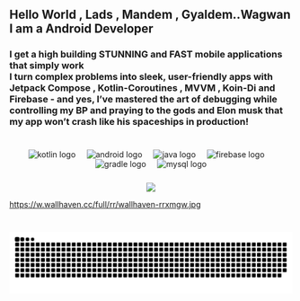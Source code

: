 <h2 align="left"> Hello World , Lads , Mandem , Gyaldem..Wagwan I am a Android Developer </h2>  
<h3>I get a high building STUNNING and FAST mobile applications that simply work <br>I turn complex problems into sleek, user-friendly apps with Jetpack Compose , Kotlin-Coroutines ,  MVVM , Koin-Di and Firebase - and yes, I’ve mastered the art of debugging while controlling my BP and praying to the gods and  Elon musk that my app won’t crash like his spaceships in production!</h3>

###

<br clear="both">

<div align="center">
  <img src="https://cdn.jsdelivr.net/gh/devicons/devicon/icons/kotlin/kotlin-original.svg" height="62" alt="kotlin logo"  />
  <img width="12" />
  <img src="https://cdn.jsdelivr.net/gh/devicons/devicon/icons/android/android-original.svg" height="62" alt="android logo"  />
  <img width="12" />
  <img src="https://cdn.jsdelivr.net/gh/devicons/devicon/icons/java/java-original.svg" height="62" alt="java logo"  />
  <img width="12" />
  <img src="https://cdn.jsdelivr.net/gh/devicons/devicon/icons/firebase/firebase-plain.svg" height="62" alt="firebase logo"  />
  <img width="12" />
  <img src="https://cdn.jsdelivr.net/gh/devicons/devicon/icons/gradle/gradle-original.svg" height="62" alt="gradle logo"  />
  <img width="12" />
  <img src="https://cdn.jsdelivr.net/gh/devicons/devicon/icons/mysql/mysql-original.svg" height="62" alt="mysql logo"  />
</div>

###

<div align="center">
<img align="center" height="250" src="https://media0.giphy.com/media/v1.Y2lkPTc5MGI3NjExcGRpMzFzMHFwY2U4Y3p4enVsZnEzcGR5OHJsMHZieDNtd3J4ZXZociZlcD12MV9pbnRlcm5hbF9naWZfYnlfaWQmY3Q9Zw/JyRwYySFkRjdTgqdoX/giphy.gif"  />
</div>



https://w.wallhaven.cc/full/rr/wallhaven-rrxmgw.jpg




###


<br clear="both">
<picture>
  <source media="(prefers-color-scheme: dark)" srcset="https://raw.githubusercontent.com/lil3saad/lil3saad/output/github-snake-dark.svg" />
  <source media="(prefers-color-scheme: light)" srcset="https://raw.githubusercontent.com/lil3saad/lil3saad/output/github-snake.svg" />
  <img alt="github-snake" src="https://raw.githubusercontent.com/lil3saad/lil3saad/output/github-snake.svg" />
</picture>

###
